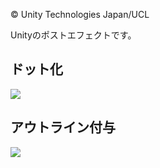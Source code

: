 © Unity Technologies Japan/UCL

Unityのポストエフェクトです。

## ドット化
![](
https://i.gyazo.com/7b816d9f76e438e7608c2470de35df52.png)

## アウトライン付与
![](
https://i.gyazo.com/7c4dc4e18ec3b761da1c9542ab50eee1.png)
